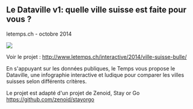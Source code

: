 ## Le Dataville v1: quelle ville suisse est faite pour vous ?
letemps.ch - octobre 2014

![](http://www.jeanabbiateci.fr/bulles/dataville.png)

Voir le projet : http://www.letemps.ch/interactive/2014/ville-suisse-bulle/

En s'appuyant sur les données publiques, le Temps vous propose le Dataville, une infographie interactive et ludique pour comparer les villes suisses selon différents critères. 

Le projet est adapté d'un projet de Zenoid, Stay or Go
https://github.com/zenoid/stayorgo


